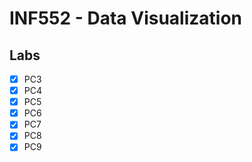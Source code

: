 # INF552 - Data Visualization

## Labs

-   [x] PC3
-   [x] PC4
-   [x] PC5
-   [x] PC6
-   [x] PC7
-   [x] PC8
-   [x] PC9

